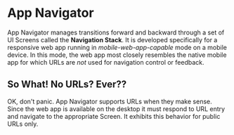 # App Navigator
App Navigator manages transitions forward and backward through a set of
UI Screens called the **Navigation Stack**. It is developed specifically for a
responsive web app running in _mobile-web-app-capable_ mode on a mobile device.
In this mode, the web app most closely resembles the native mobile app for which
URLs are _not_ used for navigation control or feedback.

## So What! No URLs? Ever??
OK, don't panic. App Navigator supports URLs when they make sense. Since the web
app is available on the desktop it must respond to URL entry and navigate to the
appropriate Screen. It exhibits this behavior for public URLs only.

